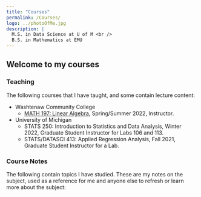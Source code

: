 ```yaml
---
title: "Courses"
permalink: /Courses/
logo: ../photoOfMe.jpg
description: |
  M.S. in Data Science at U of M <br />
  B.S. in Mathematics at EMU
---
```

## Welcome to my courses

### Teaching

The following courses that I have taught, and some contain lecture content:
- Washtenaw Community College
  - [MATH 197: Linear Algebra](https://brodyee.github.io/Courses/LinearAlgebra), Spring/Summer 2022, Instructor.
- University of Michigan
  - STATS 250: Introduction to Statistics and Data Analysis, Winter 2022, Graduate Student Instructor for Labs 106 and 113.
  - STATS/DATASCI 413: Applied Regression Analysis, Fall 2021, Graduate Student Instructor for a Lab.

### Course Notes

The following contain topics I have studied. These are my notes on the subject, used as a reference for me and anyone else to refresh or learn more about the subject:
